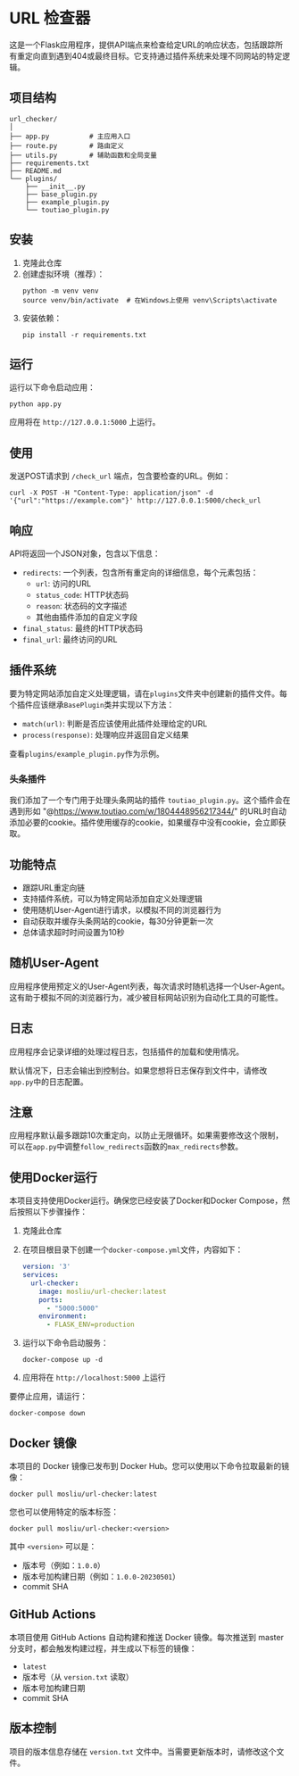 # URL 检查器

这是一个Flask应用程序，提供API端点来检查给定URL的响应状态，包括跟踪所有重定向直到遇到404或最终目标。它支持通过插件系统来处理不同网站的特定逻辑。

## 项目结构

```
url_checker/
│
├── app.py          # 主应用入口
├── route.py        # 路由定义
├── utils.py        # 辅助函数和全局变量
├── requirements.txt
├── README.md
└── plugins/
    ├── __init__.py
    ├── base_plugin.py
    ├── example_plugin.py
    └── toutiao_plugin.py
```

## 安装

1. 克隆此仓库
2. 创建虚拟环境（推荐）：
   ```
   python -m venv venv
   source venv/bin/activate  # 在Windows上使用 venv\Scripts\activate
   ```
3. 安装依赖：
   ```
   pip install -r requirements.txt
   ```

## 运行

运行以下命令启动应用：

```
python app.py
```

应用将在 `http://127.0.0.1:5000` 上运行。

## 使用

发送POST请求到 `/check_url` 端点，包含要检查的URL。例如：

```
curl -X POST -H "Content-Type: application/json" -d '{"url":"https://example.com"}' http://127.0.0.1:5000/check_url
```

## 响应

API将返回一个JSON对象，包含以下信息：

- `redirects`: 一个列表，包含所有重定向的详细信息，每个元素包括：
  - `url`: 访问的URL
  - `status_code`: HTTP状态码
  - `reason`: 状态码的文字描述
  - 其他由插件添加的自定义字段
- `final_status`: 最终的HTTP状态码
- `final_url`: 最终访问的URL

## 插件系统

要为特定网站添加自定义处理逻辑，请在`plugins`文件夹中创建新的插件文件。每个插件应该继承`BasePlugin`类并实现以下方法：

- `match(url)`: 判断是否应该使用此插件处理给定的URL
- `process(response)`: 处理响应并返回自定义结果

查看`plugins/example_plugin.py`作为示例。

### 头条插件

我们添加了一个专门用于处理头条网站的插件 `toutiao_plugin.py`。这个插件会在遇到形如 "@https://www.toutiao.com/w/1804448956217344/" 的URL时自动添加必要的cookie。插件使用缓存的cookie，如果缓存中没有cookie，会立即获取。

## 功能特点

- 跟踪URL重定向链
- 支持插件系统，可以为特定网站添加自定义处理逻辑
- 使用随机User-Agent进行请求，以模拟不同的浏览器行为
- 自动获取并缓存头条网站的cookie，每30分钟更新一次
- 总体请求超时时间设置为10秒

## 随机User-Agent

应用程序使用预定义的User-Agent列表，每次请求时随机选择一个User-Agent。这有助于模拟不同的浏览器行为，减少被目标网站识别为自动化工具的可能性。

## 日志

应用程序会记录详细的处理过程日志，包括插件的加载和使用情况。

默认情况下，日志会输出到控制台。如果您想将日志保存到文件中，请修改`app.py`中的日志配置。

## 注意

应用程序默认最多跟踪10次重定向，以防止无限循环。如果需要修改这个限制，可以在`app.py`中调整`follow_redirects`函数的`max_redirects`参数。

## 使用Docker运行

本项目支持使用Docker运行。确保您已经安装了Docker和Docker Compose，然后按照以下步骤操作：

1. 克隆此仓库
2. 在项目根目录下创建一个`docker-compose.yml`文件，内容如下：

   ```yaml
   version: '3'
   services:
     url-checker:
       image: mosliu/url-checker:latest
       ports:
         - "5000:5000"
       environment:
         - FLASK_ENV=production
   ```

3. 运行以下命令启动服务：

   ```
   docker-compose up -d
   ```

4. 应用将在 `http://localhost:5000` 上运行

要停止应用，请运行：

```
docker-compose down
```

## Docker 镜像

本项目的 Docker 镜像已发布到 Docker Hub。您可以使用以下命令拉取最新的镜像：

```
docker pull mosliu/url-checker:latest
```

您也可以使用特定的版本标签：

```
docker pull mosliu/url-checker:<version>
```

其中 `<version>` 可以是：
- 版本号（例如：`1.0.0`）
- 版本号加构建日期（例如：`1.0.0-20230501`）
- commit SHA

## GitHub Actions

本项目使用 GitHub Actions 自动构建和推送 Docker 镜像。每次推送到 master 分支时，都会触发构建过程，并生成以下标签的镜像：

- `latest`
- 版本号（从 `version.txt` 读取）
- 版本号加构建日期
- commit SHA

## 版本控制

项目的版本信息存储在 `version.txt` 文件中。当需要更新版本时，请修改这个文件。
